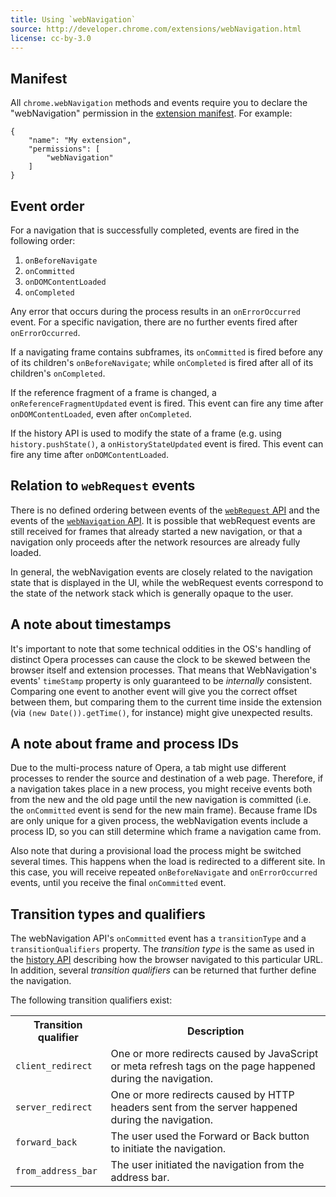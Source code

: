 ```yaml
---
title: Using `webNavigation`
source: http://developer.chrome.com/extensions/webNavigation.html
license: cc-by-3.0
---
```


## Manifest

All `chrome.webNavigation` methods and events require you to declare the "webNavigation" permission in the [extension manifest](manifest.html). For example:

	{
		"name": "My extension",
		"permissions": [
			"webNavigation"
		]
	}

## Event order

For a navigation that is successfully completed, events are fired in the following order:

1. `onBeforeNavigate`
2. `onCommitted`
3. `onDOMContentLoaded`
4. `onCompleted`

Any error that occurs during the process results in an `onErrorOccurred` event. For a specific navigation, there are no further events fired after `onErrorOccurred`.

If a navigating frame contains subframes, its `onCommitted` is fired before any of its children's `onBeforeNavigate`; while `onCompleted` is fired after all of its children's `onCompleted`.

If the reference fragment of a frame is changed, a `onReferenceFragmentUpdated` event is fired. This event can fire any time after `onDOMContentLoaded`, even after `onCompleted`.

If the history API is used to modify the state of a frame (e.g. using `history.pushState()`, a `onHistoryStateUpdated` event is fired. This event can fire any time after `onDOMContentLoaded`.

## Relation to `webRequest` events

There is no defined ordering between events of the [`webRequest` API](https://developer.chrome.com/extensions/webRequest) and the events of the [`webNavigation` API](https://developer.chrome.com/extensions/webNavigation). It is possible that webRequest events are still received for frames that already started a new navigation, or that a navigation only proceeds after the network resources are already fully loaded.

In general, the webNavigation events are closely related to the navigation state that is displayed in the UI, while the webRequest events correspond to the state of the network stack which is generally opaque to the user.

## A note about timestamps

It's important to note that some technical oddities in the OS's handling of distinct Opera processes can cause the clock to be skewed between the browser itself and extension processes. That means that WebNavigation's events' `timeStamp` property is only guaranteed to be _internally_ consistent. Comparing one event to another event will give you the correct offset between them, but comparing them to the current time inside the extension (via `(new Date()).getTime()`, for instance) might give unexpected results.

## A note about frame and process IDs

Due to the multi-process nature of Opera, a tab might use different processes to render the source and destination of a web page. Therefore, if a navigation takes place in a new process, you might receive events both from the new and the old page until the new navigation is committed (i.e. the `onCommitted` event is send for the new main frame). Because frame IDs are only unique for a given process, the webNavigation events include a process ID, so you can still determine which frame a navigation came from.

Also note that during a provisional load the process might be switched several times. This happens when the load is redirected to a different site. In this case, you will receive repeated `onBeforeNavigate` and `onErrorOccurred` events, until you receive the final `onCommitted` event.

## Transition types and qualifiers

The webNavigation API's `onCommitted` event has a `transitionType` and a `transitionQualifiers` property. The _transition type_ is the same as used in the [history API](tut_hist.html#transition_types) describing how the browser navigated to this particular URL. In addition, several _transition qualifiers_ can be returned that further define the navigation.

The following transition qualifiers exist:

<table>
<tr>
	<th>Transition qualifier</th>
	<th>Description</th>
</tr>
<tr>
	<td><code>client_redirect</code></td>
	<td>One or more redirects caused by JavaScript or meta refresh tags on the page happened during the navigation.</td>
</tr>
<tr>
	<td><code>server_redirect</code></td>
	<td>One or more redirects caused by HTTP headers sent from the server happened during the navigation.</td>
</tr>
<tr>
	<td><code>forward_back</code></td>
	<td>The user used the Forward or Back button to initiate the navigation.</td>
</tr>
<tr>
	<td><code>from_address_bar</code></td>
	<td>The user initiated the navigation from the address bar.</td>
</tr>
</table>

